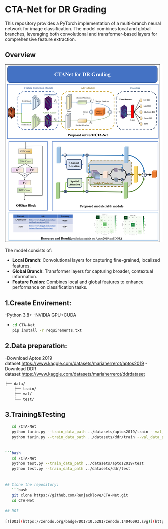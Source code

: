 # CTA-Net for DR Grading

This repository provides a PyTorch implementation of a multi-branch neural network for image classification. The model combines local and global branches, leveraging both convolutional and transformer-based layers for comprehensive feature extraction.

## Overview
![Model Architecture](PNG/model.png)

The model consists of:
- **Local Branch**: Convolutional layers for capturing fine-grained, localized features.
- **Global Branch**: Transformer layers for capturing broader, contextual information.
- **Feature Fusion**: Combines local and global features to enhance performance on classification tasks.

## 1.Create Envirement:

-Python 3.8+
-NVIDIA GPU+CUDA
- ```bash
  cd CTA-Net
  pip install -r requirements.txt
  
## 2.Data preparation:
-Download Aptos 2019 dataset:https://www.kaggle.com/datasets/mariaherrerot/aptos2019
-Download DDR dataset:https://www.kaggle.com/datasets/mariaherrerot/ddrdataset
```
├── data/
    ├── train/
    ├── val/
    └── test/
```

## 3.Training&Testing
```bash
   cd /CTA-Net
   python tarin.py --train_data_path ../datasets/aptos2019/train --val_data_path ../dataset/aptos2019/val
   python tarin.py --train_data_path ../datasets/ddr/train --val_data_path ../dataset/ddr/val


```bash
   cd /CTA-Net
   python test.py --train_data_path ../datasets/aptos2019/test
   python test.py --train_data_path ../datasets/ddr/test


## Clone the repository:
   ```bash
   git clone https://github.com/Renjacklove/CTA-Net.git
   cd CTA-Net

## DOI

[![DOI](https://zenodo.org/badge/DOI/10.5281/zenodo.14046093.svg)](https://doi.org/10.5281/zenodo.14046093)
